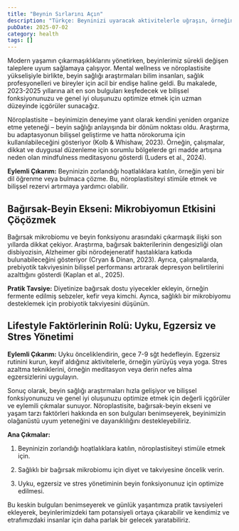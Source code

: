 ```yaml
---
title: "Beynin Sırlarını Açın"
description: "Türkçe: Beyninizi uyaracak aktivitelerle uğraşın, örneğin yeni bir dil öğrenin veya puzzled çözün..."
pubDate: 2025-07-02
category: health
tags: []
---
```


Modern yaşamın çıkarmaşıklıklarını yönetirken, beyinlerimiz sürekli değişen taleplere uyum sağlamaya çalışıyor. Mental wellness ve nöroplastisite yükselişiyle birlikte, beyin sağlığı araştırmaları bilim insanları, sağlık profesyonelleri ve bireyler için acil bir endişe haline geldi. Bu makalede, 2023-2025 yıllarına ait en son bulguları keşfedecek ve bilişsel fonksiyonunuzu ve genel iyi oluşunuzu optimize etmek için uzman düzeyinde içgörüler sunacağız.

Nöroplastisite – beyinimizin deneyime yanıt olarak kendini yeniden organize etme yeteneği – beyin sağlığı anlayışında bir dönüm noktası oldu. Araştırma, bu adaptasyonun bilişsel geliştirme ve hatta nörokoruma için kullanılabileceğini gösteriyor (Kolb & Whishaw, 2023). Örneğin, çalışmalar, dikkat ve duygusal düzenleme için sorumlu bölgelerde gri madde artışına neden olan mindfulness meditasyonu gösterdi (Luders et al., 2024).

**Eylemli Çıkarım:** Beyninizin zorlandığı hoạtlalıklara katılın, örneğin yeni bir dil öğrenme veya bulmaca çözme. Bu, nöroplastisiteyi stimüle etmek ve bilişsel rezervi artırmaya yardımcı olabilir.

## **Bağırsak-Beyin Ekseni: Mikrobiyomun Etkisini Çöçözmek**

Bağırsak mikrobiomu ve beyin fonksiyonu arasındaki çıkarmaşık ilişki son yıllarda dikkat çekiyor. Araştırma, bağırsak bakterilerinin dengesizliği olan disbiyozisin, Alzheimer gibi nörodejeneratif hastalıklara katkıda bulunabileceğini gösteriyor (Cryan & Dinan, 2023). Ayrıca, çalışmalarda, prebiyotik takviyesinin bilişsel performansı artırarak depresyon belirtilerini azalttığını gösterdi (Kaplan et al., 2025).

**Pratik Tavsiye:** Diyetinize bağırsak dostu yiyecekler ekleyin, örneğin fermente edilmiş sebzeler, kefir veya kimchi. Ayrıca, sağlıklı bir mikrobiyomu desteklemek için probiyotik takviyesini düşünün.

## **Lifestyle Faktörlerinin Rolü: Uyku, Egzersiz ve Stres Yönetimi**

**Eylemli Çıkarım:** Uyku önceliklendirin, gece 7-9 sğt hedefleyin. Egzersiz rutinini kurun, keyif aldığınız aktivitelerle, örneğin yürüyüş veya yoga. Stres azaltma tekniklerini, örneğin meditasyon veya derin nefes alma egzersizlerini uygulayın.

Sonuç olarak, beyin sağlığı araştırmaları hızla gelişiyor ve bilişsel fonksiyonunuzu ve genel iyi oluşunuzu optimize etmek için değerli içgörüler ve eylemili çıkmalar sunuyor. Nöroplastisite, bağırsak-beyin ekseni ve yaşam tarzı faktörleri hakkında en son bulguları benimseyerek, beyinimizin olağanüstü uyum yeteneğini ve dayanıklılığını destekleyebiliriz.

**Ana Çıkmalar:**

1. Beyninizin zorlandığı hoạtlalıklara katılın, nöroplastisiteyi stimüle etmek için.

2. Sağlıklı bir bağırsak mikrobiomu için diyet ve takviyesine öncelik verin.

3. Uyku, egzersiz ve stres yönetiminin beyin fonksiyonunuz için optimize edilmesi.

Bu keskin bulguları benimseyerek ve günlük yaşantımıza pratik tavsiyeleri ekleyerek, beyinlerimizdeki tam potansiyeli ortaya çıkarabilir ve kendimiz ve etrafımızdaki insanlar için daha parlak bir gelecek yaratabiliriz.